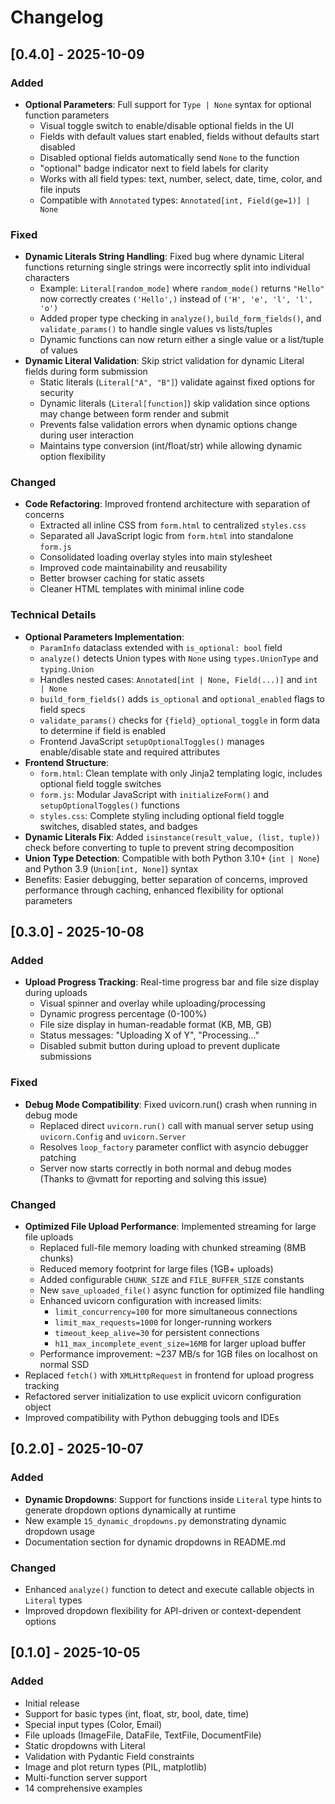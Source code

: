 # Changelog

## [0.4.0] - 2025-10-09

### Added
- **Optional Parameters**: Full support for `Type | None` syntax for optional function parameters
  - Visual toggle switch to enable/disable optional fields in the UI
  - Fields with default values start enabled, fields without defaults start disabled
  - Disabled optional fields automatically send `None` to the function
  - "optional" badge indicator next to field labels for clarity
  - Works with all field types: text, number, select, date, time, color, and file inputs
  - Compatible with `Annotated` types: `Annotated[int, Field(ge=1)] | None`

### Fixed
- **Dynamic Literals String Handling**: Fixed bug where dynamic Literal functions returning single strings were incorrectly split into individual characters
  - Example: `Literal[random_mode]` where `random_mode()` returns `"Hello"` now correctly creates `('Hello',)` instead of `('H', 'e', 'l', 'l', 'o')`
  - Added proper type checking in `analyze()`, `build_form_fields()`, and `validate_params()` to handle single values vs lists/tuples
  - Dynamic functions can now return either a single value or a list/tuple of values
- **Dynamic Literal Validation**: Skip strict validation for dynamic Literal fields during form submission
  - Static literals (`Literal["A", "B"]`) validate against fixed options for security
  - Dynamic literals (`Literal[function]`) skip validation since options may change between form render and submit
  - Prevents false validation errors when dynamic options change during user interaction
  - Maintains type conversion (int/float/str) while allowing dynamic option flexibility

### Changed
- **Code Refactoring**: Improved frontend architecture with separation of concerns
  - Extracted all inline CSS from `form.html` to centralized `styles.css`
  - Separated all JavaScript logic from `form.html` into standalone `form.js`
  - Consolidated loading overlay styles into main stylesheet
  - Improved code maintainability and reusability
  - Better browser caching for static assets
  - Cleaner HTML templates with minimal inline code

### Technical Details
- **Optional Parameters Implementation**:
  - `ParamInfo` dataclass extended with `is_optional: bool` field
  - `analyze()` detects Union types with `None` using `types.UnionType` and `typing.Union`
  - Handles nested cases: `Annotated[int | None, Field(...)]` and `int | None`
  - `build_form_fields()` adds `is_optional` and `optional_enabled` flags to field specs
  - `validate_params()` checks for `{field}_optional_toggle` in form data to determine if field is enabled
  - Frontend JavaScript `setupOptionalToggles()` manages enable/disable state and required attributes
- **Frontend Structure**:
  - `form.html`: Clean template with only Jinja2 templating logic, includes optional field toggle switches
  - `form.js`: Modular JavaScript with `initializeForm()` and `setupOptionalToggles()` functions
  - `styles.css`: Complete styling including optional field toggle switches, disabled states, and badges
- **Dynamic Literals Fix**: Added `isinstance(result_value, (list, tuple))` check before converting to tuple to prevent string decomposition
- **Union Type Detection**: Compatible with both Python 3.10+ (`int | None`) and Python 3.9 (`Union[int, None]`) syntax
- Benefits: Easier debugging, better separation of concerns, improved performance through caching, enhanced flexibility for optional parameters

## [0.3.0] - 2025-10-08

### Added
- **Upload Progress Tracking**: Real-time progress bar and file size display during uploads
  - Visual spinner and overlay while uploading/processing
  - Dynamic progress percentage (0-100%)
  - File size display in human-readable format (KB, MB, GB)
  - Status messages: "Uploading X of Y", "Processing..."
  - Disabled submit button during upload to prevent duplicate submissions

### Fixed
- **Debug Mode Compatibility**: Fixed uvicorn.run() crash when running in debug mode
  - Replaced direct `uvicorn.run()` call with manual server setup using `uvicorn.Config` and `uvicorn.Server`
  - Resolves `loop_factory` parameter conflict with asyncio debugger patching
  - Server now starts correctly in both normal and debug modes
(Thanks to @vmatt for reporting and solving this issue)

### Changed
- **Optimized File Upload Performance**: Implemented streaming for large file uploads
  - Replaced full-file memory loading with chunked streaming (8MB chunks)
  - Reduced memory footprint for large files (1GB+ uploads)
  - Added configurable `CHUNK_SIZE` and `FILE_BUFFER_SIZE` constants
  - New `save_uploaded_file()` async function for optimized file handling
  - Enhanced uvicorn configuration with increased limits:
    - `limit_concurrency=100` for more simultaneous connections
    - `limit_max_requests=1000` for longer-running workers
    - `timeout_keep_alive=30` for persistent connections
    - `h11_max_incomplete_event_size=16MB` for larger upload buffer
  - Performance improvement: ~237 MB/s for 1GB files on localhost on normal SSD
- Replaced `fetch()` with `XMLHttpRequest` in frontend for upload progress tracking
- Refactored server initialization to use explicit uvicorn configuration object
- Improved compatibility with Python debugging tools and IDEs

## [0.2.0] - 2025-10-07

### Added
- **Dynamic Dropdowns**: Support for functions inside `Literal` type hints to generate dropdown options dynamically at runtime
- New example `15_dynamic_dropdowns.py` demonstrating dynamic dropdown usage
- Documentation section for dynamic dropdowns in README.md

### Changed
- Enhanced `analyze()` function to detect and execute callable objects in `Literal` types
- Improved dropdown flexibility for API-driven or context-dependent options

## [0.1.0] - 2025-10-05

### Added
- Initial release
- Support for basic types (int, float, str, bool, date, time)
- Special input types (Color, Email)
- File uploads (ImageFile, DataFile, TextFile, DocumentFile)
- Static dropdowns with Literal
- Validation with Pydantic Field constraints
- Image and plot return types (PIL, matplotlib)
- Multi-function server support
- 14 comprehensive examples
